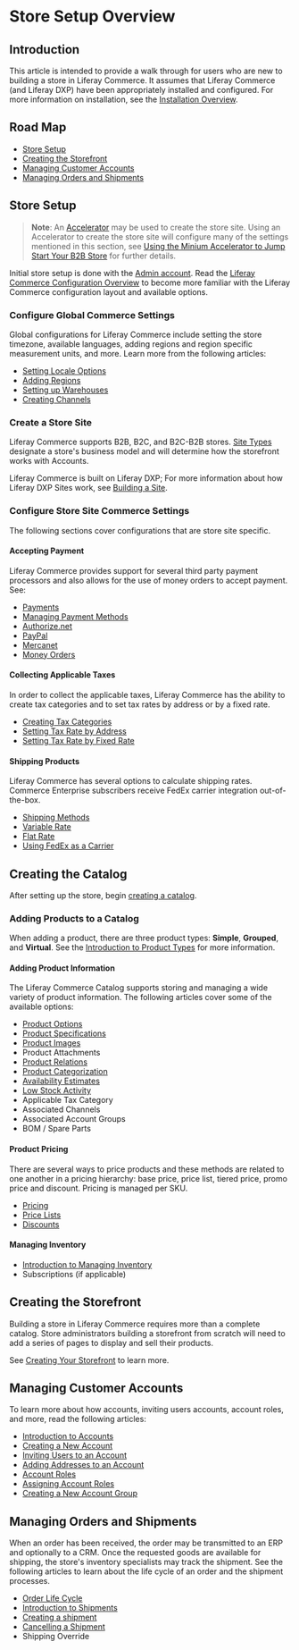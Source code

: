 # Store Setup Overview

## Introduction

This article is intended to provide a walk through for users who are new to building a store in Liferay Commerce. It assumes that Liferay Commerce (and Liferay DXP) have been appropriately installed and configured. For more information on installation, see the [Installation Overview](../../../installation-and-upgrades/installation-guide/installation-overview/README.md).

## Road Map

* [Store Setup](#store-setup)
* [Creating the Storefront](#creating-the-storefront)
* [Managing Customer Accounts](#managing-customer-accounts)
* [Managing Orders and Shipments](#managing-orders-and-shipments)

## Store Setup

> **Note**: An [Accelerator](../getting-started/accelerators.md) may be used to create the store site. Using an Accelerator to create the store site will configure many of the settings mentioned in this section, see [Using the Minium Accelerator to Jump Start Your B2B Store](../getting-started/using-the-minium-accelerator-to-jump-start-your-b2b-store.md) for further details.

Initial store setup is done with the [Admin account](../getting-started/introduction-to-the-admin-account.md). Read the [Liferay Commerce Configuration Overview](../getting-started/liferay-commerce-configuration-overview.md) to become more familiar with the Liferay Commerce configuration layout and available options.

### Configure Global Commerce Settings

Global configurations for Liferay Commerce include setting the store timezone, available languages, adding regions and region specific measurement units, and more. Learn more from the following articles:

* [Setting Locale Options](../getting-started/locale-options.md)
* [Adding Regions](../getting-started/adding-regions.md)
* [Setting up Warehouses](../../catalog/managing-inventory/warehouse-reference-guide/README.md)
* [Creating Channels](../catalog/introduction-to-channels.md)

### Create a Store Site

Liferay Commerce supports B2B, B2C, and B2C-B2B stores. [Site Types](../getting-started/sites-and-site-types.md) designate a store's business model and will determine how the storefront works with Accounts.

Liferay Commerce is built on Liferay DXP; For more information about how Liferay DXP Sites work, see [Building a Site](https://help.liferay.com/hc/en-us/articles/360018171231-Building-a-Site).

### Configure Store Site Commerce Settings

The following sections cover configurations that are store site specific.

#### Accepting Payment

Liferay Commerce provides support for several third party payment processors and also allows for the use of money orders to accept payment. See:

* [Payments](../getting-started/payments.md)
* [Managing Payment Methods](../getting-started/managing-payment-methods.md)
* [Authorize.net](../../sales/payments/payment-methods/authorize.net/README.md)
* [PayPal](../../sales/payments/payment-methods/paypal/README.md)
* [Mercanet](../../sales/payments/payment-methods/mercanet/README.md)
* [Money Orders](../../sales/payments/payment-methods/money-orders/README.md)

#### Collecting Applicable Taxes

In order to collect the applicable taxes, Liferay Commerce has the ability to create tax categories and to set tax rates by address or by a fixed rate.

* [Creating Tax Categories](../operations/creating-tax-categories.md)
* [Setting Tax Rate by Address](../operations/setting-tax-rate-by-address.md)
* [Setting Tax Rate by Fixed Rate](../operations/setting-tax-rate-by-fixed-rate.md)

#### Shipping Products

Liferay Commerce has several options to calculate shipping rates. Commerce Enterprise subscribers receive FedEx carrier integration out-of-the-box.

* [Shipping Methods](../getting-started/shipping-methods.md)
* [Variable Rate](../../sales/shipping/using-the-variable-rate-shipping-method/README.md)
* [Flat Rate](../../sales/shipping/using-the-flat-rate/shipping-method/README.md)
* [Using FedEx as a Carrier](../../sales/shipping/using-fedex-as-a-carrier-method/README.md)

## Creating the Catalog

After setting up the store, begin [creating a catalog](../../catalog/creating-a-catalog/README.md).

### Adding Products to a Catalog

When adding a product, there are three product types: **Simple**, **Grouped**, and **Virtual**. See the [Introduction to Product Types](../catalog/introduction-to-product-types.md) for more information.

#### Adding Product Information

The Liferay Commerce Catalog supports storing and managing a wide variety of product information. The following articles cover some of the available options:

* [Product Options](../../catalog/creating-and-managing-products/customizing-your-product-with-product-options)
* [Product Specifications](../catalog/specifications.md)
* [Product Images](../catalog/product-images.md)
* Product Attachments
* [Product Relations](../catalog/related-products-up-sells-and-cross-sells.md)
* [Product Categorization](../catalog/organizing-your-catalog-with-product-categories.md)
* [Availability Estimates](../catalog/availability-estimates.md)
* [Low Stock Activity](../../catalog/managing-inventory/low-stock-activity/README.md)
* Applicable Tax Category
* Associated Channels
* Associated Account Groups
* BOM / Spare Parts

#### Product Pricing

There are several ways to price products and these methods are related to one another in a pricing hierarchy: base price, price list, tiered price, promo price and discount. Pricing is managed per SKU.

* [Pricing](../../catalog/managing-price/introduction-to-product-pricing-methods/README.md)
* [Price Lists](../catalog/creating-a-price-list.md)
* [Discounts](../marketing/adding-discounts-by-product.md)

#### Managing Inventory

* [Introduction to Managing Inventory](../../catalog/managing-inventory/introduction-to-managing-inventory/README.md)
* Subscriptions (if applicable)

## Creating the Storefront

Building a store in Liferay Commerce requires more than a complete catalog. Store administrators building a storefront from scratch will need to add a series of pages to display and sell their products.

See [Creating Your Storefront](../content/creating-your-storefront.md) to learn more.

## Managing Customer Accounts

To learn more about how accounts, inviting users accounts, account roles, and more, read the following articles:

* [Introduction to Accounts](../customers/introduction-to-accounts.md)
* [Creating a New Account](../customers/creating-a-new-account.md)
* [Inviting Users to an Account](../customers/inviting-users-to-an-account.md)
* [Adding Addresses to an Account](../customers/adding-addresses-to-an-account.md)
* [Account Roles](../customers/account-roles.md)
* [Assigning Account Roles](../customers/assigning-account-roles.md)
* [Creating a New Account Group](../customers/creating-a-new-account-group.md)

## Managing Orders and Shipments

When an order has been received, the order may be transmitted to an ERP and optionally to a CRM. Once the requested goods are available for shipping, the store's inventory specialists may track the shipment. See the following articles to learn about the life cycle of an order and the shipment processes.

* [Order Life Cycle](../../sales/order-management/order-life-cycle/README.md)
* [Introduction to Shipments](../../sales/order-management/managing-shipments/introduction-to-shipments/README.md)
* [Creating a shipment](../../sales/order-management/managing-shipments/creating-a-shipment/README.md)
* [Cancelling a Shipment](../../sales/order-management/managing-shipments/cancelling-a-shipment/README.md)
* Shipping Override
